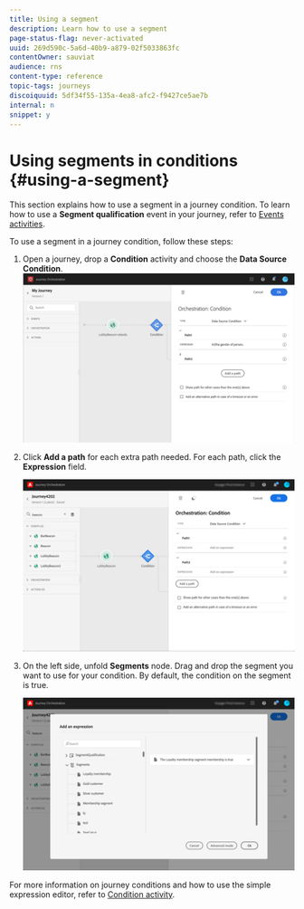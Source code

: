 ```yaml
---
title: Using a segment
description: Learn how to use a segment
page-status-flag: never-activated
uuid: 269d590c-5a6d-40b9-a879-02f5033863fc
contentOwner: sauviat
audience: rns
content-type: reference
topic-tags: journeys
discoiquuid: 5df34f55-135a-4ea8-afc2-f9427ce5ae7b
internal: n
snippet: y
---
```


# Using segments in conditions {#using-a-segment}

This section explains how to use a segment in a journey condition. To learn how to use a **Segment qualification** event in your journey, refer to [Events activities](../building-journeys/event-activities.md#segment-qualification).

To use a segment in a journey condition, follow these steps:

1. Open a journey, drop a **Condition** activity and choose the **Data Source Condition**.
   ![](../assets/journey47.png)

1. Click **Add a path** for each extra path needed. For each path, click the **Expression** field.

   ![](../assets/segment3.png)

1. On the left side, unfold **Segments** node. Drag and drop the segment you want to use for your condition. By default, the condition on the segment is true.

   ![](../assets/segment4.png)

For more information on journey conditions and how to use the simple expression editor, refer to [Condition activity](../building-journeys/condition-activity.md#about_condition).
